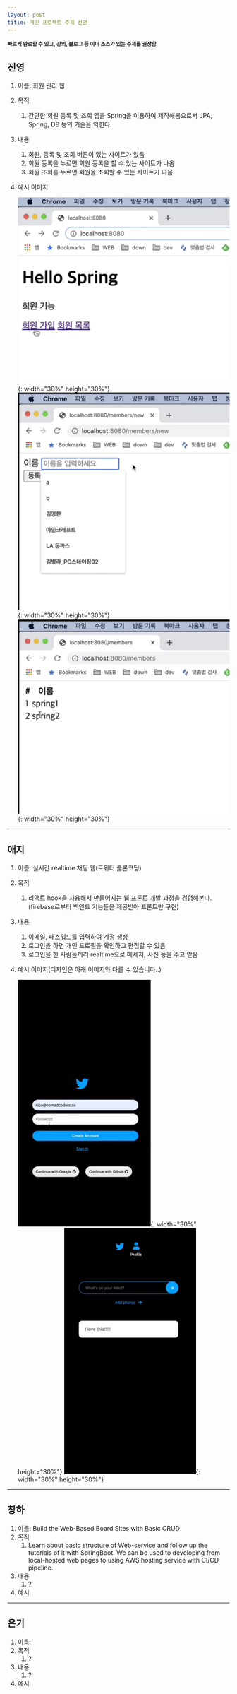 ```yaml
---
layout: post
title: 개인 프로젝트 주제 선언
---
```

<small>**빠르게 완료할 수 있고, 강의, 블로그 등 이미 소스가 있는 주제를 권장함**</small> 

## 진영

1. 이름: 회원 관리 웹

2. 목적
   1. 간단한 회원 등록 및 조회 앱을 Spring을 이용하여 제작해봄으로서 JPA, Spring, DB 등의 기술을 익힌다.
     
3. 내용
   1. 회원, 등록 및 조회 버튼이 있는 사이트가 있음
   2. 회원 등록을 누르면 회원 등록을 할 수 있는 사이트가 나옴
   3. 회원 조회를 누르면 회원을 조회할 수 있는 사이트가 나옴
   
4. 예시 이미지

   ![단체사진](../../assets/img/진영_프로젝트/전체화면.png){: width="30%" height="30%"} ![단체사진](../../assets/img/진영_프로젝트/회원등록.png){: width="30%" height="30%"}![단체사진](../../assets/img/진영_프로젝트/조회화면.png){: width="30%" height="30%"}
---

## 애지

1. 이름: 실시간 realtime 채팅 웹(트위터 클론코딩)  
2. 목적
   1.  리액트 hook을 사용해서 만들어지는 웹 프론트 개발 과정을 경험해본다.(firebase로부터 백엔드 기능들을 제공받아 프론트만 구현)  
3. 내용
   1. 이메일, 패스워드를 입력하여 계정 생성
   2. 로그인을 하면 개인 프로필을 확인하고 편집할 수 있음
   3. 로그인을 한 사람들끼리 realtime으로 메세지, 사진 등을 주고 받음  
4. 예시 이미지(디자인은 아래 이미지와 다를 수 있습니다..)

   ![단체사진](../../assets/img/애지_프로젝트/로그인화면.png){: width="30%" height="30%"} ![단체사진](../../assets/img/애지_프로젝트/실시간채팅.png){: width="30%" height="30%"}
---

## 창하

1. 이름: Build the Web-Based Board Sites with Basic CRUD
2. 목적
   1. Learn about basic structure of Web-service and follow up the tutorials of it with SpringBoot. We can be used to developing from local-hosted web pages to using AWS hosting service with CI/CD pipeline.
3. 내용
   1. ?
4. 예시

---

## 은기

1. 이름: 
2. 목적
   1. ?
3. 내용
   1. ?
4. 예시
